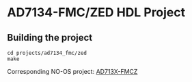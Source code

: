 # AD7134-FMC/ZED HDL Project

## Building the project

```
cd projects/ad7134_fmc/zed
make
```

Corresponding NO-OS project: [AD713X-FMCZ](https://github.com/analogdevicesinc/no-OS/tree/main/projects/ad713x_fmcz)
